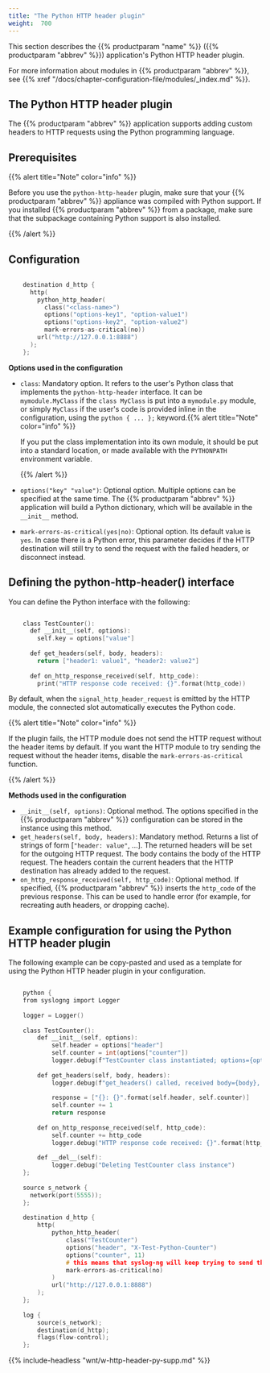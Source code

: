 ```yaml
---
title: "The Python HTTP header plugin"
weight:  700
---
```

<!-- DISCLAIMER: This file is based on the syslog-ng Open Source Edition documentation https://github.com/balabit/syslog-ng-ose-guides/commit/2f4a52ee61d1ea9ad27cb4f3168b95408fddfdf2 and is used under the terms of The syslog-ng Open Source Edition Documentation License. The file has been modified by Axoflow. -->

This section describes the {{% productparam "name" %}} ({{% productparam "abbrev" %}}) application's Python HTTP header plugin.

For more information about modules in {{% productparam "abbrev" %}}, see {{% xref "/docs/chapter-configuration-file/modules/_index.md" %}}.


## The Python HTTP header plugin

The {{% productparam "abbrev" %}} application supports adding custom headers to HTTP requests using the Python programming language.



## Prerequisites

{{% alert title="Note" color="info" %}}

Before you use the `python-http-header` plugin, make sure that your {{% productparam "abbrev" %}} appliance was compiled with Python support. If you installed {{% productparam "abbrev" %}} from a package, make sure that the subpackage containing Python support is also installed.

{{% /alert %}}



## Configuration

```c

    destination d_http {
      http(
        python_http_header(
          class("<class-name>")
          options("options-key1", "option-value1")
          options("options-key2", "option-value2")
          mark-errors-as-critical(no))
        url("http://127.0.0.1:8888")
      );
    };

```

**Options used in the configuration**

  - `class`: Mandatory option. It refers to the user's Python class that implements the `python-http-header` interface. It can be `mymodule.MyClass` if the `class MyClass` is put into a `mymodule.py` module, or simply `MyClass` if the user's code is provided inline in the configuration, using the `python { ... };` keyword.{{% alert title="Note" color="info" %}}
    
    If you put the class implementation into its own module, it should be put into a standard location, or made available with the `PYTHONPATH` environment variable.
    
    {{% /alert %}}

  - `options("key" "value")`: Optional option. Multiple options can be specified at the same time. The {{% productparam "abbrev" %}} application will build a Python dictionary, which will be available in the `__init__` method.

  - `mark-errors-as-critical(yes|no)`: Optional option. Its default value is `yes`. In case there is a Python error, this parameter decides if the HTTP destination will still try to send the request with the failed headers, or disconnect instead.



## Defining the python-http-header() interface

You can define the Python interface with the following:

```c

    class TestCounter():
      def __init__(self, options):
        self.key = options["value"]
    
      def get_headers(self, body, headers):
        return ["header1: value1", "header2: value2"]
    
      def on_http_response_received(self, http_code):
        print("HTTP response code received: {}".format(http_code))

```

By default, when the `signal_http_header_request` is emitted by the HTTP module, the connected slot automatically executes the Python code.

{{% alert title="Note" color="info" %}}

If the plugin fails, the HTTP module does not send the HTTP request without the header items by default. If you want the HTTP module to try sending the request without the header items, disable the `mark-errors-as-critical` function.

{{% /alert %}}


**Methods used in the configuration**

  - `__init__(self, options)`: Optional method. The options specified in the {{% productparam "abbrev" %}} configuration can be stored in the instance using this method.
  - `get_headers(self, body, headers)`: Mandatory method. Returns a list of strings of form [`"header: value"`, ...]. The returned headers will be set for the outgoing HTTP request. The body contains the body of the HTTP request. The headers contain the current headers that the HTTP destination has already added to the request.
  - `on_http_response_received(self, http_code)`: Optional method. If specified, {{% productparam "abbrev" %}} inserts the `http_code` of the previous response. This can be used to handle error (for example, for recreating auth headers, or dropping cache).





## Example configuration for using the Python HTTP header plugin

The following example can be copy-pasted and used as a template for using the Python HTTP header plugin in your configuration.

```c

    python {
    from syslogng import Logger
                        
    logger = Logger()
                        
    class TestCounter():
        def __init__(self, options):
            self.header = options["header"]
            self.counter = int(options["counter"])
            logger.debug(f"TestCounter class instantiated; options={options}")
                        
        def get_headers(self, body, headers):
            logger.debug(f"get_headers() called, received body={body}, headers={headers}")
                        
            response = ["{}: {}".format(self.header, self.counter)]
            self.counter += 1
            return response
                        
        def on_http_response_received(self, http_code):
            self.counter += http_code
            logger.debug("HTTP response code received: {}".format(http_code))
                        
        def __del__(self):
            logger.debug("Deleting TestCounter class instance")
    };
                        
    source s_network {
      network(port(5555));
    };
                        
    destination d_http {
        http(
            python_http_header(
                class("TestCounter")
                options("header", "X-Test-Python-Counter")
                options("counter", 11)
                # this means that syslog-ng will keep trying to send the http request even when this module fails
                mark-errors-as-critical(no)
            )
            url("http://127.0.0.1:8888")
        );
    };
                        
    log {
        source(s_network);
        destination(d_http);
        flags(flow-control);
    };

```



{{% include-headless "wnt/w-http-header-py-supp.md" %}}
